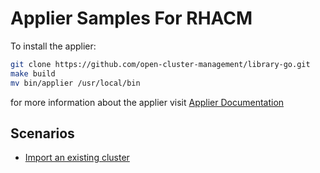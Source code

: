 # Applier Samples For RHACM

To install the applier:
```bash
git clone https://github.com/open-cluster-management/library-go.git
make build
mv bin/applier /usr/local/bin
```

for more information about the applier visit [Applier Documentation](https://github.com/open-cluster-management/library-go/blob/master/docs/applier.md)

## Scenarios

- [Import an existing cluster](./import-cluster/README.md)